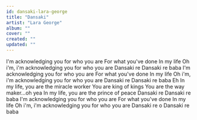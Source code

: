 ```yaml
---
id: dansaki-lara-george
title: "Dansaki"
artist: "Lara George"
album: ""
cover: ""
created: ""
updated: ""
---
```


I'm acknowledging you for who you are
For what you've done
In my life
Oh i'm, i'm acknowledging you for who you are
Dansaki re
Dansaki re baba
I'm acknowledging you for who you are
For what you've done
In my life
Oh i'm, i'm acknowledging you for who you are
Dansaki re
Dansaki re baba
Eh
In my life, you are the miracle worker
You are king of kings
You are the way maker…oh yea
In my life, you are the prince of peace
Dansaki re
Dansaki re baba
I'm acknowledging you for who you are
For what you've done
In my life
Oh i'm, i'm acknowledging you for who you are
Dansaki re o
Dansaki re baba